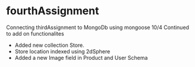 # fourthAssignment
Connecting thirdAssignment to MongoDb using mongoose
10/4 Continued to add on functionalites
- Added new collection Store. 
- Store location indexed using 2dSphere 
- Added a new Image field in Product and User Schema 

